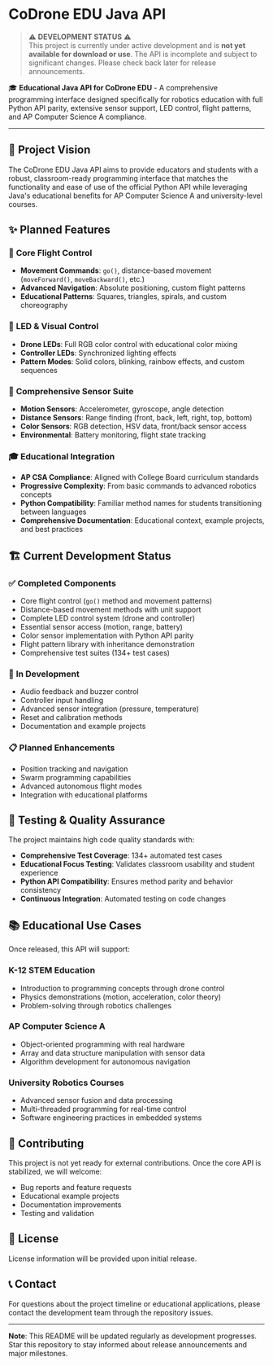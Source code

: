 # CoDrone EDU Java API

> ⚠️ **DEVELOPMENT STATUS** ⚠️  
> This project is currently under active development and is **not yet available for download or use**. The API is incomplete and subject to significant changes. Please check back later for release announcements.

🎓 **Educational Java API for CoDrone EDU** - A comprehensive programming interface designed specifically for robotics education with full Python API parity, extensive sensor support, LED control, flight patterns, and AP Computer Science A compliance.

---

## 🎯 Project Vision

The CoDrone EDU Java API aims to provide educators and students with a robust, classroom-ready programming interface that matches the functionality and ease of use of the official Python API while leveraging Java's educational benefits for AP Computer Science A and university-level courses.

## ✨ Planned Features

### 🚁 **Core Flight Control**
- **Movement Commands**: `go()`, distance-based movement (`moveForward()`, `moveBackward()`, etc.)
- **Advanced Navigation**: Absolute positioning, custom flight patterns
- **Educational Patterns**: Squares, triangles, spirals, and custom choreography

### 🌈 **LED & Visual Control**
- **Drone LEDs**: Full RGB color control with educational color mixing
- **Controller LEDs**: Synchronized lighting effects
- **Pattern Modes**: Solid colors, blinking, rainbow effects, and custom sequences

### 📡 **Comprehensive Sensor Suite**
- **Motion Sensors**: Accelerometer, gyroscope, angle detection
- **Distance Sensors**: Range finding (front, back, left, right, top, bottom)
- **Color Sensors**: RGB detection, HSV data, front/back sensor access
- **Environmental**: Battery monitoring, flight state tracking

### 🎓 **Educational Integration**
- **AP CSA Compliance**: Aligned with College Board curriculum standards
- **Progressive Complexity**: From basic commands to advanced robotics concepts
- **Python Compatibility**: Familiar method names for students transitioning between languages
- **Comprehensive Documentation**: Educational context, example projects, and best practices

## 🏗️ Current Development Status

### ✅ **Completed Components**
- Core flight control (`go()` method and movement patterns)
- Distance-based movement methods with unit support
- Complete LED control system (drone and controller)
- Essential sensor access (motion, range, battery)
- Color sensor implementation with Python API parity
- Flight pattern library with inheritance demonstration
- Comprehensive test suites (134+ test cases)

### 🚧 **In Development**
- Audio feedback and buzzer control
- Controller input handling
- Advanced sensor integration (pressure, temperature)
- Reset and calibration methods
- Documentation and example projects

### 📋 **Planned Enhancements**
- Position tracking and navigation
- Swarm programming capabilities
- Advanced autonomous flight modes
- Integration with educational platforms

## 🧪 Testing & Quality Assurance

The project maintains high code quality standards with:
- **Comprehensive Test Coverage**: 134+ automated test cases
- **Educational Focus Testing**: Validates classroom usability and student experience
- **Python API Compatibility**: Ensures method parity and behavior consistency
- **Continuous Integration**: Automated testing on code changes

## 📚 Educational Use Cases

Once released, this API will support:

### **K-12 STEM Education**
- Introduction to programming concepts through drone control
- Physics demonstrations (motion, acceleration, color theory)
- Problem-solving through robotics challenges

### **AP Computer Science A**
- Object-oriented programming with real hardware
- Array and data structure manipulation with sensor data
- Algorithm development for autonomous navigation

### **University Robotics Courses**
- Advanced sensor fusion and data processing
- Multi-threaded programming for real-time control
- Software engineering practices in embedded systems

## 🤝 Contributing

This project is not yet ready for external contributions. Once the core API is stabilized, we will welcome:
- Bug reports and feature requests
- Educational example projects
- Documentation improvements
- Testing and validation

## 📄 License

License information will be provided upon initial release.

## 📞 Contact

For questions about the project timeline or educational applications, please contact the development team through the repository issues.

---

**Note**: This README will be updated regularly as development progresses. Star this repository to stay informed about release announcements and major milestones.
